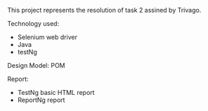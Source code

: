 This project represents the resolution of task 2 assined by Trivago.

Technology used:
- Selenium web driver 
- Java
- testNg 

Design Model: POM

Report:
- TestNg basic HTML report
- ReportNg report




